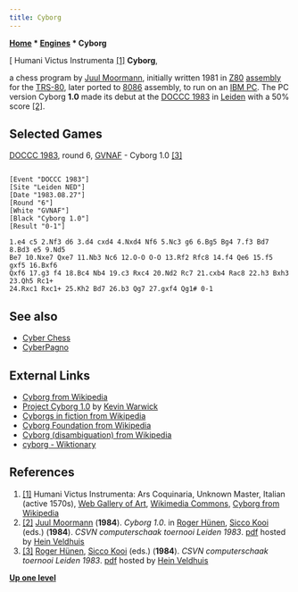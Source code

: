 ```yaml
---
title: Cyborg
---
```

**[Home](Home "Home") * [Engines](Engines "Engines") * Cyborg**

\[ Humani Victus Instrumenta <a id="cite-note-1" href="#cite-ref-1">[1]</a>
**Cyborg**,

a chess program by [Juul Moormann](index.php?title=Juul_Moormann&action=edit&redlink=1 "Juul Moormann (page does not exist)"), initially written 1981 in [Z80](Z80 "Z80") [assembly](Assembly "Assembly") for the [TRS-80](TRS-80 "TRS-80"), later ported to [8086](8086 "8086") assembly, to run on an [IBM PC](IBM_PC "IBM PC"). The PC version Cyborg **1.0** made its debut at the [DOCCC 1983](DOCCC_1983 "DOCCC 1983") in [Leiden](https://en.wikipedia.org/wiki/Leiden) with a 50% score <a id="cite-note-2" href="#cite-ref-2">[2]</a>.

## Selected Games

[DOCCC 1983](DOCCC_1983 "DOCCC 1983"), round 6, [GVNAF](GVNA "GVNA") - Cyborg 1.0 <a id="cite-note-3" href="#cite-ref-3">[3]</a>

```

[Event "DOCCC 1983"]
[Site "Leiden NED"]
[Date "1983.08.27"]
[Round "6"]
[White "GVNAF"]
[Black "Cyborg 1.0"]
[Result "0-1"]

1.e4 c5 2.Nf3 d6 3.d4 cxd4 4.Nxd4 Nf6 5.Nc3 g6 6.Bg5 Bg4 7.f3 Bd7 8.Bd3 e5 9.Nd5 
Be7 10.Nxe7 Qxe7 11.Nb3 Nc6 12.O-O O-O 13.Rf2 Rfc8 14.f4 Qe6 15.f5 gxf5 16.Bxf6 
Qxf6 17.g3 f4 18.Bc4 Nb4 19.c3 Rxc4 20.Nd2 Rc7 21.cxb4 Rac8 22.h3 Bxh3 23.Qh5 Rc1+ 
24.Rxc1 Rxc1+ 25.Kh2 Bd7 26.b3 Qg7 27.gxf4 Qg1# 0-1

```

## See also

- [Cyber Chess](Cyber_Chess "Cyber Chess")
- [CyberPagno](CyberPagno "CyberPagno")

## External Links

- [Cyborg from Wikipedia](https://en.wikipedia.org/wiki/Cyborg)
- [Project Cyborg 1.0](http://www.kevinwarwick.com/project-cyborg-1-0/) by [Kevin Warwick](Mathematician#KWarwick "Mathematician")
- [Cyborgs in fiction from Wikipedia](https://en.wikipedia.org/wiki/Cyborgs_in_fiction)
- [Cyborg Foundation from Wikipedia](https://en.wikipedia.org/wiki/Cyborg_Foundation)
- [Cyborg (disambiguation) from Wikipedia](https://en.wikipedia.org/wiki/Cyborg_%28disambiguation%29)
- [cyborg - Wiktionary](https://en.wiktionary.org/wiki/cyborg)

## References

1. <a id="cite-ref-1" href="#cite-note-1">[1]</a> Humani Victus Instrumenta: Ars Coquinaria, Unknown Master, Italian (active 1570s), [Web Gallery of Art](https://en.wikipedia.org/wiki/Web_Gallery_of_Art), [Wikimedia Commons](https://en.wikipedia.org/wiki/Wikimedia_Commons), [Cyborg from Wikipedia](https://en.wikipedia.org/wiki/Cyborg)
1. <a id="cite-ref-2" href="#cite-note-2">[2]</a> [Juul Moormann](index.php?title=Juul_Moormann&action=edit&redlink=1 "Juul Moormann (page does not exist)") (**1984**). *Cyborg 1.0*. in [Roger Hünen](Roger_H%C3%BCnen "Roger Hünen"), [Sicco Kooi](index.php?title=Sicco_Kooi&action=edit&redlink=1 "Sicco Kooi (page does not exist)") (eds.) (**1984**). *CSVN computerschaak toernooi Leiden 1983*. [pdf](http://www.schaakcomputers.nl/hein_veldhuis/database/files/08-1984,%20toernooibulletin%20van%20het%20Nederlands%20kampioenschap%20computerschaak%201983.pdf) hosted by [Hein Veldhuis](Hein_Veldhuis "Hein Veldhuis")
1. <a id="cite-ref-3" href="#cite-note-3">[3]</a> [Roger Hünen](Roger_H%C3%BCnen "Roger Hünen"), [Sicco Kooi](index.php?title=Sicco_Kooi&action=edit&redlink=1 "Sicco Kooi (page does not exist)") (eds.) (**1984**). *CSVN computerschaak toernooi Leiden 1983*. [pdf](http://www.schaakcomputers.nl/hein_veldhuis/database/files/08-1984,%20toernooibulletin%20van%20het%20Nederlands%20kampioenschap%20computerschaak%201983.pdf) hosted by [Hein Veldhuis](Hein_Veldhuis "Hein Veldhuis")

**[Up one level](Engines "Engines")**

